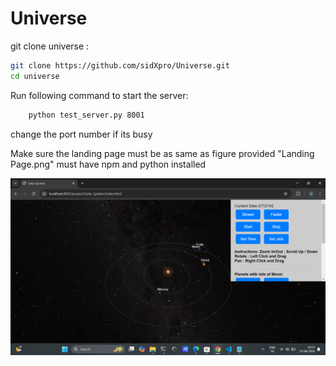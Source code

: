 # Universe

git clone universe :
```bash
git clone https://github.com/sidXpro/Universe.git
cd universe
```
Run following command to start the server:
```bash
	python test_server.py 8001
```

change the port number if its busy

Make sure the landing page must be as same as figure provided "Landing Page.png"
must have npm and python installed

![Solar System Simulation](LandingPage.png)
